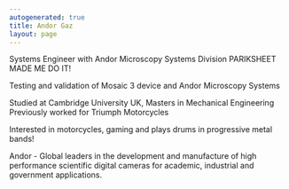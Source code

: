 ```yaml
---
autogenerated: true
title: Andor Gaz
layout: page
---
```


Systems Engineer with Andor Microscopy Systems Division PARIKSHEET MADE
ME DO IT!

Testing and validation of Mosaic 3 device and Andor Microscopy Systems

Studied at Cambridge University UK, Masters in Mechanical Engineering
Previously worked for Triumph Motorcycles

Interested in motorcycles, gaming and plays drums in progressive metal
bands!

Andor - Global leaders in the development and manufacture of high
performance scientific digital cameras for academic, industrial and
government applications.
